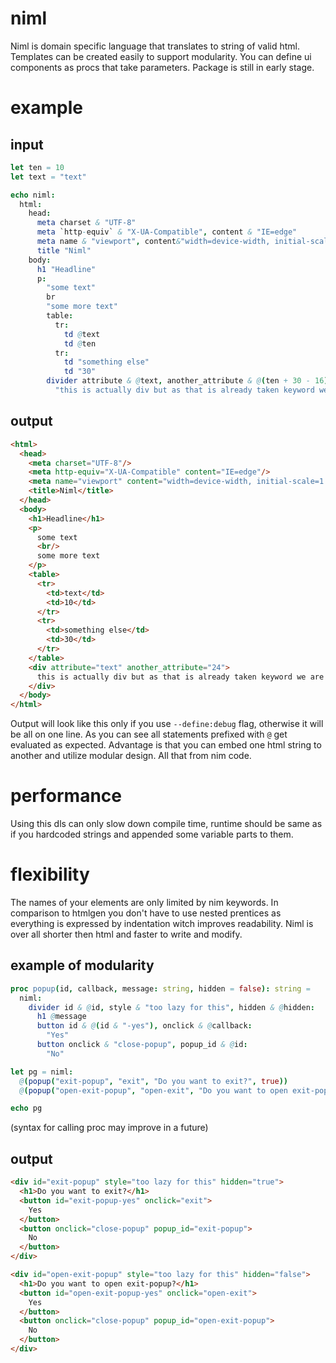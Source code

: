 # niml

Niml is domain specific language that translates to string of valid html. Templates can be created easily to support modularity. You can define ui components as procs that take parameters. Package is still in early stage.

# example

## input

```nim
let ten = 10
let text = "text"

echo niml:
  html:
    head:
      meta charset & "UTF-8"
      meta `http-equiv` & "X-UA-Compatible", content & "IE=edge"
      meta name & "viewport", content&"width=device-width, initial-scale=1.0"
      title "Niml"
    body:
      h1 "Headline"
      p:
        "some text"
        br
        "some more text"
        table:
          tr:
            td @text
            td @ten
          tr:
            td "something else"
            td "30"
        divider attribute & @text, another_attribute & @(ten + 30 - 16):
          "this is actually div but as that is already taken keyword we are using alternative"
```

## output

```html
<html>
  <head>
    <meta charset="UTF-8"/>
    <meta http-equiv="X-UA-Compatible" content="IE=edge"/>
    <meta name="viewport" content="width=device-width, initial-scale=1.0"/>
    <title>Niml</title>
  </head>
  <body>
    <h1>Headline</h1>
    <p>
      some text
      <br/>
      some more text
    </p>
    <table>
      <tr>
        <td>text</td>
        <td>10</td>
      </tr>
      <tr>
        <td>something else</td>
        <td>30</td>
      </tr>
    </table>
    <div attribute="text" another_attribute="24">
      this is actually div but as that is already taken keyword we are using alternative
    </div>
  </body>
</html>
```

Output will look like this only if you use `--define:debug` flag, otherwise it will be all on one line. As you can see all statements prefixed with `@` get evaluated as expected. Advantage is that you can embed one html string to another and utilize modular design. All that from nim code.

# performance

Using this dls can only slow down compile time, runtime should be same as if you hardcoded strings and appended some variable parts to them.

# flexibility

The names of your elements are only limited by nim keywords. In comparison to htmlgen you don't have to use nested prentices as everything is expressed by indentation witch improves readability. Niml is over all shorter then html and faster to write and modify.

## example of modularity

```nim
proc popup(id, callback, message: string, hidden = false): string = 
  niml:
    divider id & @id, style & "too lazy for this", hidden & @hidden:
      h1 @message
      button id & @(id & "-yes"), onclick & @callback:
        "Yes"
      button onclick & "close-popup", popup_id & @id:
        "No"

let pg = niml:
  @(popup("exit-popup", "exit", "Do you want to exit?", true))
  @(popup("open-exit-popup", "open-exit", "Do you want to open exit-popup?"))

echo pg
```
(syntax for calling proc may improve in a future)

## output

```html
<div id="exit-popup" style="too lazy for this" hidden="true">
  <h1>Do you want to exit?</h1>
  <button id="exit-popup-yes" onclick="exit">
    Yes
  </button>
  <button onclick="close-popup" popup_id="exit-popup">
    No
  </button>
</div>

<div id="open-exit-popup" style="too lazy for this" hidden="false">
  <h1>Do you want to open exit-popup?</h1>
  <button id="open-exit-popup-yes" onclick="open-exit">
    Yes
  </button>
  <button onclick="close-popup" popup_id="open-exit-popup">
    No
  </button>
</div>
```
